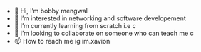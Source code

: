 - 👋 Hi, I’m bobby mengwal
- 👀 I’m interested in networking and software developement
- 🌱 I’m currently learning from scratch i.e c
- 💞️ I’m looking to collaborate on someone who can teach me c
- 📫 How to reach me ig im.xavion

<!---
Xavion777/Xavion777 is a ✨ special ✨ repository because its `README.md` (this file) appears on your GitHub profile.
You can click the Preview link to take a look at your changes.
--->
